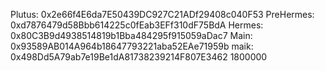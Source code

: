 Plutus: 0x2e66f4E6da7E50439DC927C21ADf29408c040F53
PreHermes: 0xd7876479d58Bbb614225c0fEab3EFf310dF75BdA
Hermes: 0x80C3B9d4938514819b1Bba484295f915059aDac7
Main: 0x93589AB014A964b18647793221aba52EAe71959b
maik: 0x498Dd5A79ab7e19Be1dA81738239214F807E3462
1800000 
